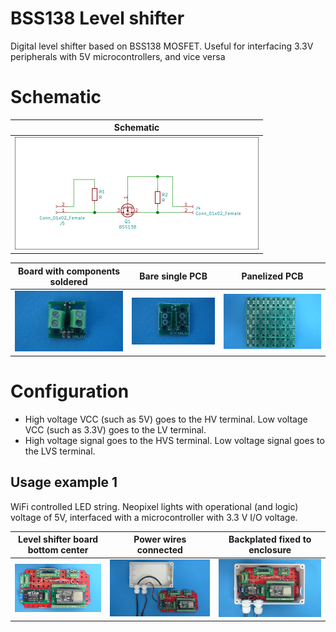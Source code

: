 
# BSS138 Level shifter

Digital level shifter based on BSS138 MOSFET. Useful for interfacing 3.3V peripherals with 5V microcontrollers, and vice versa

# Schematic

Schematic                                                                  |
---------------------------------------------------------------------------|
![](/d-electronics/d06/assets/img/schematic.png)|

Board with components soldered                                        |Bare single PCB|Panelized PCB|
---------------------------------------------------------------------------|---------------|-------------|
![](/d-electronics/d06/assets/img/solderedterminals.jpg)|![](/d-electronics/d06/assets/img/barepcb.jpg)|![](/d-electronics/d06/assets/img/panel.jpg)


# Configuration

* High voltage VCC (such as 5V) goes to the HV terminal. Low voltage VCC (such as 3.3V) goes to the LV terminal. 
* High voltage signal goes to the HVS terminal. Low voltage signal goes to the LVS terminal.


## Usage example 1

WiFi controlled LED string. Neopixel lights with operational (and logic) voltage of 5V, interfaced with a microcontroller with 3.3 V I/O voltage.

Level shifter board bottom center|Power wires connected|Backplated fixed to enclosure|
------------------|---------------------|-----------------------------|
![](/d-electronics/d05/assets/img/singlepoint.jpg)|![](/d-electronics/d05/assets/img/wiresconnection.jpg)|![](/d-electronics/d05/assets/img/boardfixed.jpg)|

